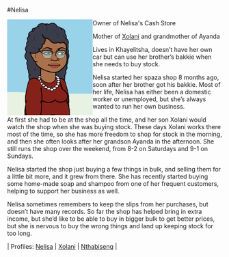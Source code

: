 #Nelisa 

<img align="left" padding=10px src="./images/PersonaNelisa.png">

Owner of Nelisa's Cash Store

Mother of [Xolani](/Persona_Xolani.md) and grandmother of Ayanda

Lives in Khayelitsha, doesn’t have her own car but can use her brother’s bakkie when she needs to buy stock.

Nelisa started her spaza shop 8 months ago, soon after her brother got his bakkie. 
Most of her life, Nelisa has either been a domestic worker or unemployed, but she’s always wanted to run her own business.

At first she had to be at the shop all the time, and her son Xolani would watch the shop when she was buying stock. These days Xolani works there most of the time, so she has more freedom to shop for stock in the morning, and then she often looks after her grandson Ayanda in the afternoon. She still runs the shop over the weekend, from 8-2 on Saturdays and 9-1 on Sundays.

Nelisa started the shop just buying a few things in bulk, and selling them for a little bit more, and it grew from there. She has recently started buying some home-made soap and shampoo from one of her frequent customers, helping to support her business as well. 

Nelisa sometimes remembers to keep the slips from her purchases, but doesn’t have many records. So far the shop has helped bring in extra income, but she’d like to be able to buy in bigger bulk to get better prices, but she is nervous to buy the wrong things and land up keeping stock for too long.

| Profiles:  [Nelisa](/Persona_Nelisa.md) | [Xolani](/Persona_Xolani.md) | [Nthabiseng](/Persona_Nthabiseng.md) |
